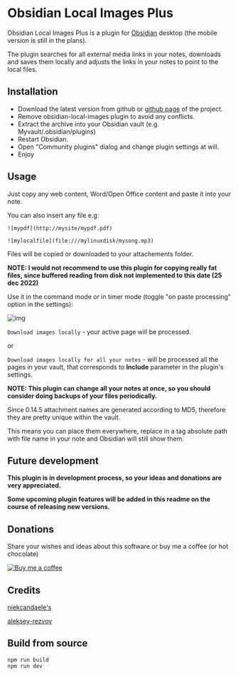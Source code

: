 # Obsidian Local Images Plus



Obsidian Local Images Plus is a plugin for [Obsidian](https://obsidian.md/) desktop (the mobile version is still in the plans). 

The plugin searches for all external media links in your notes, downloads and saves them locally and adjusts the links in your notes to point to the local files.



## Installation

- Download the latest version from github or [github page](https://sergei-korneev.github.io/obsidian-local-images-plus) of the project.
- Remove obsidian-local-images plugin to avoid any conflicts.
- Extract the archive into your Obsidian vault (e.g. Myvault/.obsidian/plugins)
- Restart Obsidian.
- Open "Community plugins" dialog and change plugin settings at will.
- Enjoy



## Usage

Just copy any web content, Word/Open Office content and paste it into your note.

You can also insert any file e.g:

```![mypdf](http://mysite/mypdf.pdf)```

```![mylocalfile](file:///mylinuxdisk/mysong.mp3)```

Files will be copied or downloaded to your attachements folder.

**NOTE: I would not recommend to use this plugin for copying really fat files, since buffered reading from disk not implemented to this date (25 dec 2022)**



Use it in the command mode or in timer mode (toggle "on paste processing" option in the settings):

![img](docs/Pasted%20image%2020221219134358.png?raw=true)




```Download images locally``` - your active page will be processed.

or

```Download images locally for all your notes``` - will be processed all the pages in your vault, that corresponds to **Include** parameter in the plugin's settings.


**NOTE: This plugin can change all your notes at once, so you should consider doing backups of your files periodically.**

Since 0.14.5 attachment names are generated according to MD5, therefore they are pretty unique within the vault.        

This means you can place them everywhere, replace in a tag absolute path with file name in your note and Obsidian will still show them.
 

## Future development

**This plugin is in development process, so your ideas and donations are very appreciated.**

**Some upcoming plugin features will be added in this readme on the course of releasing new versions.**

## Donations

Share your  wishes and ideas about this software or buy me a coffee (or hot chocolate)

[![Buy me a coffee](https://img.shields.io/badge/-buy_me_a%C2%A0coffee-gray?logo=buy-me-a-coffee)](https://www.buymeacoffee.com/sergeikorneev)



## Credits

[niekcandaele's](https://github.com/niekcandaele/obsidian-local-images)

[aleksey-rezvov](https://github.com/aleksey-rezvov/obsidian-local-images)


## Build from source
```
npm run build
npm run dev
```
